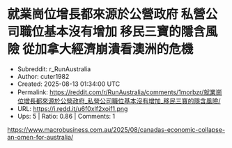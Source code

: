 # 就業崗位增長都來源於公營政府 私營公司職位基本沒有增加 移民三寶的隱含風險 從加拿大經濟崩潰看澳洲的危機

- Subreddit: r_RunAustralia
- Author: cuter1982
- Created: 2025-08-13 01:34:00 UTC
- Permalink: https://reddit.com/r/RunAustralia/comments/1morbzr/就業崗位增長都來源於公營政府_私營公司職位基本沒有增加_移民三寶的隱含風險/
- URL: https://i.redd.it/u6f0xlf2xoif1.png
- Ups: 5 | Ratio: 0.86 | Comments: 1


<https://www.macrobusiness.com.au/2025/08/canadas-economic-collapse-an-omen-for-australia/>

